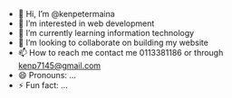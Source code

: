 - 👋 Hi, I’m @kenpetermaina
- 👀 I’m interested in web development
- 🌱 I’m currently learning information technology
- 💞️ I’m looking to collaborate on building my website
- 📫 How to reach me contact me 0113381186 or through kenp7145@gmail.com
- 😄 Pronouns: ...
- ⚡ Fun fact: ...

<!---
kenpetermaina/kenpetermaina is a ✨ special ✨ repository because its `README.md` (this file) appears on your GitHub profile.
You can click the Preview link to take a look at your changes.
--->
